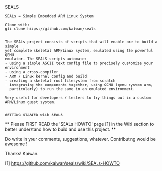 SEALS
~~~~~
SEALs = Simple Embedded ARM Linux System

Clone with:
git clone https://github.com/kaiwan/seals


The SEALs project consists of scripts that will enable one to build a simple
yet complete skeletal ARM/Linux system, emulated using the powerful QEMU
emulator. The SEALS scripts automate:
- using a simple ASCII text config file to precisely customize your environment
- using a cross-compiler
- ARM / Linux kernel config and build
- creating a skeletal root filesystem from scratch
- integrating the components together, using QEMU (qemu-system-arm,
  particularly) to run the same in an emulated environment.
 
Very useful for developers / testers to try things out in a custom ARM/Linux guest system.


GETTING STARTED with SEALS
~~~~~~~~~~~~~~~~~~~~~~~~~~
** Please FIRST READ the 'SEALs HOWTO' page [1] in the Wiki section to better
understand how to build and use this project. **

Do write in your comments, suggestions, whatever.
Contributing would be awesome !

Thanks!
Kaiwan.

[1] https://github.com/kaiwan/seals/wiki/SEALs-HOWTO
